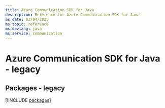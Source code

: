 ```yaml
---
title: Azure Communication SDK for Java
description: Reference for Azure Communication SDK for Java
ms.date: 03/04/2025
ms.topic: reference
ms.devlang: java
ms.service: communication
---
```

# Azure Communication SDK for Java - legacy
## Packages - legacy
[!INCLUDE [packages](communication-index.md)]